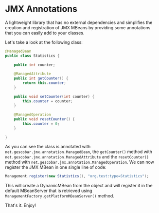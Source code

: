 # JMX Annotations

A lightweight library that has no external dependencies and simplifies the creation and registration of JMX MBeans by providing some annotations that you can easily add to your classes.

Let's take a look at the following class:

```java
@ManagedBean
public class Statistics {
	
	public int counter;
	
	@ManagedAttribute
	public int getCounter() {
		return this.counter;
	}
	
	public void setCounter(int counter) {
		this.counter = counter;
	}
	
	@ManagedOperation
	public void resetCounter() {
		this.counter = 0;
	}
	
}
```

As you can see the class is annotated with `net.gescobar.jmx.annotation.ManagedBean`, the `getCounter()` method with `net.gescobar.jmx.annotation.ManagedAttribute` and the `resetCounter()` method with `net.gescobar.jmx.annotation.ManagedOperation`. We can now register the JMX MBean in one single line of code:

```java
Management.register(new Statistics(), "org.test:type=Statistics");
```

This will create a DynamicMBean from the object and will register it in the default MBeanServer that is retrieved using `ManagementFactory.getPlatformMBeanServer()` method.

That's it. Enjoy!